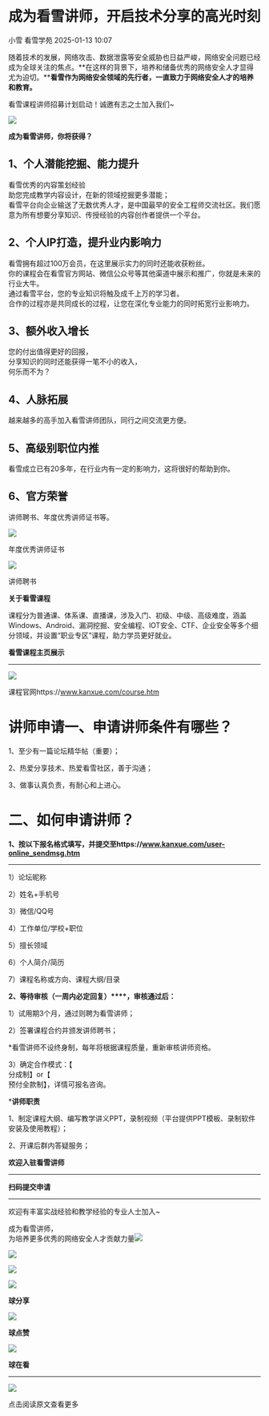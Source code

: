 #  成为看雪讲师，开启技术分享的高光时刻   
小雪  看雪学苑   2025-01-13 10:07  
  
随着技术的发展，网络攻击、数据泄露等安全威胁也日益严峻，网络安全问题已经成为全球关注的焦点。**在这样的背景下，培养和储备优秀的网络安全人才显得尤为迫切。****看雪作为网络安全领域的先行者，一直致力于网络安全人才的培养和教育。**  
  
  
看雪课程讲师招募计划启动！诚邀有志之士加入我们~  
  
  
![](https://mmbiz.qpic.cn/sz_mmbiz_png/1UG7KPNHN8EnK64s6ynCyx5WwduY9qSibxLYzRSRRc621s52Frn593aQJcZTUuqtJS7k21slaWhLAIAbNvXXTCg/640?wx_fmt=png&from=appmsg "")  
  
  
  
  
  
**成为看雪讲师，你将获得？**  
  
  
  
## 1、个人潜能挖掘、能力提升  
  
看雪优秀的内容策划经验  
助您完成教学内容设计，在新的领域挖掘更多潜能；  
看雪平台向企业输送了无数优秀人才，是中国最早的安全工程师交流社区。我们愿意为所有想要分享知识、传授经验的内容创作者提供一个平台。  
  
## 2、个人IP打造，提升业内影响力  
  
看雪拥有超过100万会员，在这里展示实力的同时还能收获粉丝。  
你的课程会在看雪官方网站、微信公众号等其他渠道中展示和推广，你就是未来的行业大牛。  
通过看雪平台，您的专业知识将触及成千上万的学习者。  
合作的过程亦是共同成长的过程，让您在深化专业能力的同时拓宽行业影响力。  
  
## 3、额外收入增长  
  
您的付出值得更好的回报，  
分享知识的同时还能获得一笔不小的收入，  
何乐而不为？  
  
## 4、人脉拓展  
  
越来越多的高手加入看雪讲师团队，同行之间交流更方便。  
  
## 5、高级别职位内推  
  
看雪成立已有20多年，在行业内有一定的影响力，这将很好的帮助到你。  
  
## 6、官方荣誉  
  
讲师聘书、年度优秀讲师证书等。  
  
![](https://mmbiz.qpic.cn/sz_mmbiz_png/1UG7KPNHN8FfHfDEPT7qI36cU4ic2XmumDLmVk70Z5wbukx48iaohuapp6eiaFib6lRJZKTJKSlvYzTdK2K4QRvc1A/640?wx_fmt=png&from=appmsg "")  
  
年度优秀讲师证书  
  
  
![](https://mmbiz.qpic.cn/sz_mmbiz_png/1UG7KPNHN8HcY70m6eBut6Xjpp81bWIvTKia6QicsBZyA8Vwy9aEiaNnxmibicPlD6ianyZEPrlusy9TSgUGFvnLCkbQ/640?wx_fmt=png&from=appmsg "")  
  
  
讲师聘书  
  
  
  
**关于看雪课程**  
  
  
  
  
课程分为普通课、体系课、直播课，涉及入门、初级、中级、高级难度，涵盖Windows、Android、漏洞挖掘、安全编程、lOT安全、CTF、企业安全等多个细分领域，并设置“职业专区”课程，助力学员更好就业。  
  
  
**看雪课程主页展示**  
  
****  
![](https://mmbiz.qpic.cn/sz_mmbiz_png/1UG7KPNHN8EnK64s6ynCyx5WwduY9qSibws2SiaweZCMMVJ0Ffc4xdLX6UyZJr1Ziaqj0TF8XXKVia5qywqiah8DhgA/640?wx_fmt=png&from=appmsg "")  
  
课程官网https://www.kanxue.com/course.htm  
  
# 讲师申请一、申请讲师条件有哪些？  
  
1、至少有一篇论坛精华帖（重要）；  
  
2、热爱分享技术、热爱看雪社区，善于沟通；  
  
3、做事认真负责，有耐心和上进心。  
  
# 二、如何申请讲师？  
  
**1、按以下报名格式填写，并提交至https://www.kanxue.com/user-online_sendmsg.htm**  
  
****  
1）论坛昵称  
  
2）姓名+手机号  
  
3）微信/QQ号  
  
4）工作单位/学校+职位  
  
5）擅长领域  
  
6）个人简介/简历  
  
7）课程名称或方向、课程大纲/目录  
  
  
**2、等待审核（一周内必定回复）****，审核通过后：**  
  
1）试用期3个月，通过则聘为看雪讲师；  
  
2）签署课程合约并颁发讲师聘书；  
  
*看雪讲师不设终身制，每年将根据课程质量，重新审核讲师资格。  
  
3）确定合作模式：【  
分成制】or【  
预付全款制】，详情可报名咨询。  
  
  
***讲师职责**  
  
1、制定课程大纲、编写教学讲义PPT，录制视频（平台提供PPT模板、录制软件安装及使用教程）；  
  
2、开课后群内答疑服务；  
  
  
**欢迎入驻看雪讲师**  
  
  
  
****  
**扫码提交申请**  
  
****  
欢迎有丰富实战经验和教学经验的专业人士加入~  
  
  
成为看雪讲师，  
为培养更多优秀的网络安全人才贡献力量![](https://mmbiz.qpic.cn/sz_mmbiz_png/1UG7KPNHN8HcY70m6eBut6Xjpp81bWIvNUmXe4Adic7O9QhPHGkU3lRFSJOfdxlGfZuggbV2FZAFlmlrgdLFKHw/640?wx_fmt=png&from=appmsg "")  
  
  
![](https://mmbiz.qpic.cn/sz_mmbiz_gif/1UG7KPNHN8HcY70m6eBut6Xjpp81bWIvjykmTdqGviaiaYz1giaxrZwLRGuy5qCWlpwlu5CuCcGibLyj30POlyIPeQ/640?wx_fmt=gif&from=appmsg "")  
  
  
![](https://mmbiz.qpic.cn/mmbiz_jpg/Uia4617poZXP96fGaMPXib13V1bJ52yHq9ycD9Zv3WhiaRb2rKV6wghrNa4VyFR2wibBVNfZt3M5IuUiauQGHvxhQrA/640?wx_fmt=jpeg "")  
  
  
![](https://mmbiz.qpic.cn/sz_mmbiz_gif/1UG7KPNHN8HcY70m6eBut6Xjpp81bWIvLhSicHwsP5ia2NQRkgxhNmZNcmDicY83w9G62hdX16jico3YLmQDcZCX6g/640?wx_fmt=gif&from=appmsg "")  
  
**球分享**  
  
![](https://mmbiz.qpic.cn/sz_mmbiz_gif/1UG7KPNHN8HcY70m6eBut6Xjpp81bWIvLhSicHwsP5ia2NQRkgxhNmZNcmDicY83w9G62hdX16jico3YLmQDcZCX6g/640?wx_fmt=gif&from=appmsg "")  
  
**球点赞**  
  
![](https://mmbiz.qpic.cn/sz_mmbiz_gif/1UG7KPNHN8HcY70m6eBut6Xjpp81bWIvLhSicHwsP5ia2NQRkgxhNmZNcmDicY83w9G62hdX16jico3YLmQDcZCX6g/640?wx_fmt=gif&from=appmsg "")  
  
**球在看**  
  
****  
  
  
![](https://mmbiz.qpic.cn/sz_mmbiz_gif/1UG7KPNHN8HcY70m6eBut6Xjpp81bWIvxUarsqJSEXDHFmgRxatT3ncwibAYbRXVMRBXkkmORzU9gibQpk8KibhPw/640?wx_fmt=gif&from=appmsg "")  
  
点击阅读原文查看更多  
  
